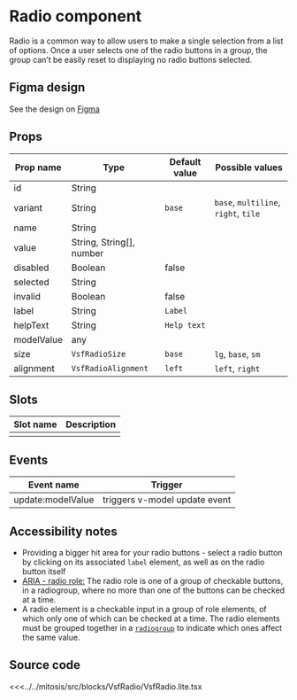 # Radio component

Radio is a common way to allow users to make a single selection from a list of options. Once a user selects one of the radio buttons in a group, the group can’t be easily reset to displaying no radio buttons selected.
<PlaygroundWrapper component="Radio"/>

## Figma design

See the design on [Figma](https://www.figma.com/file/CWOkbpne0tDpSenT4ZEUTQ/%F0%9F%9B%A0-SFUI-2.0-%7C-Development?node-id=14307%3A50081)

## Props

| Prop name   | Type                          | Default value  | Possible values                         |
|-------------|-------------------------------|----------------|-----------------------------------------|
| id          | String                        |                |                                         |
| variant     | String                        | `base`         | `base`, `multiline`, `right`, `tile`    |
| name        | String                        |                |                                         |
| value       | String, String[], number      |                |                                         |
| disabled    | Boolean                       | false          |                                         |
| selected    | String                        |                |                                         |
| invalid     | Boolean                       | false          |                                         |
| label       | String                        | `Label`        |                                         |
| helpText    | String                        | `Help text`    |                                         |
| modelValue  | any                           |                |                                         |
| size        | `VsfRadioSize`                | `base`         | `lg`, `base`, `sm`                      |
| alignment   | `VsfRadioAlignment`           | `left`         | `left`, `right`                         |

## Slots

| Slot name |            Description            |
| --------- | :-------------------------------: |
|           |                                   |

## Events

| Event name        |            Trigger             |
| ----------------- | :----------------------------: |
| update:modelValue | triggers v-model update event  |

## Accessibility notes

- Providing a bigger hit area for your radio buttons - select a radio button by clicking on its associated `label` element, as well as on the radio button itself
- [ARIA - radio role:](https://developer.mozilla.org/en-US/docs/Web/Accessibility/ARIA/Roles/radio_role) The radio role is one of a group of checkable buttons, in a radiogroup, where no more than one of the buttons can be checked at a time.
- A radio element is a checkable input in a group of role elements, of which only one of which can be checked at a time. The radio elements must be grouped together in a [`radiogroup`](https://developer.mozilla.org/en-US/docs/Web/Accessibility/ARIA/Roles/radiogroup_role) to indicate which ones affect the same value.
## Source code

<<<../../mitosis/src/blocks/VsfRadio/VsfRadio.lite.tsx